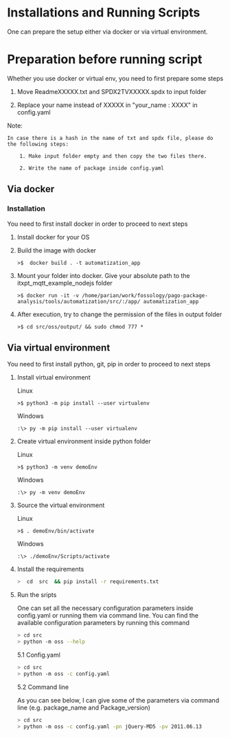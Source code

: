 # Installations and Running Scripts

One can prepare the setup either via docker or via virtual environment.

# Preparation before running script

Whether you use docker or virtual env, you need to first prepare some steps

1. Move ReadmeXXXXX.txt and SPDX2TVXXXXX.spdx to input folder

2. Replace your name instead of XXXXX in "your_name : XXXX" in  config.yaml

Note:

```
In case there is a hash in the name of txt and spdx file, please do the following steps:

    1. Make input folder empty and then copy the two files there.

    2. Write the name of package inside config.yaml

```

## Via docker

### Installation

You need to first install docker in order to proceed to next steps

1. Install docker for your OS

2. Build the image with docker

    ```
    >$  docker build . -t automatization_app
    ```

3. Mount your folder into docker. Give your absolute path to the itxpt_mqtt_example_nodejs folder
    ~~~
    >$ docker run -it -v /home/parian/work/fossology/pago-package-analysis/tools/automatization/src/:/app/ automatization_app
    ~~~
4. After execution, try to change the permission of the files in output folder
    ~~~
    >$ cd src/oss/output/ && sudo chmod 777 *
    ~~~

## Via virtual environment

You need to first install python, git, pip in order to proceed to next steps

1. Install virtual environment

    Linux
    ```
    >$ python3 -m pip install --user virtualenv
    ```

    Windows
    ```
    :\> py -m pip install --user virtualenv
    ```

2. Create virtual environment inside python folder

    Linux
    ```
    >$ python3 -m venv demoEnv
    ```

    Windows
    ```
    :\> py -m venv demoEnv
    ```

3. Source the virtual environment

    Linux
    ```
    >$ . demoEnv/bin/activate
    ```

    Windows
    ```
    :\> ./demoEnv/Scripts/activate

    ```

4. Install the requirements

    ```sh
    >  cd  src  && pip install -r requirements.txt
    ```

5. Run the sripts

    One can set all the necessary configuration parameters inside config.yaml or running them via command line. You can find  the available configuration parameters by running this command

    ```sh
    > cd src
    > python -m oss --help
    ```

    5.1 Config.yaml

    ```sh
    > cd src
    > python -m oss -c config.yaml
    ```

    5.2 Command line 
    
    As you can see below, I can give some of the parameters via command line (e.g. package_name and Package_version)

    ```sh
    > cd src
    > python -m oss -c config.yaml -pn jQuery-MD5 -pv 2011.06.13

    ```